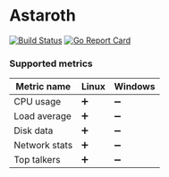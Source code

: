 # Astaroth

[![Build Status](https://travis-ci.com/f0m41h4u7/Astaroth.svg?token=qkqdG1nMjn7NW6KwV5QR&branch=master)](https://travis-ci.com/f0m41h4u7/Astaroth)
[![Go Report Card](https://goreportcard.com/badge/github.com/f0m41h4u7/Astaroth)](https://goreportcard.com/report/github.com/f0m41h4u7/Astaroth)

### Supported metrics

| Metric name   | Linux             | Windows            |
| ------------- | ------            | -------            |
| CPU usage     | :heavy_plus_sign: | :heavy_minus_sign: |
| Load average  | :heavy_plus_sign: | :heavy_minus_sign: |
| Disk data     | :heavy_plus_sign: | :heavy_minus_sign: |
| Network stats | :heavy_plus_sign: | :heavy_minus_sign: |
| Top talkers   | :heavy_plus_sign: | :heavy_minus_sign: |
